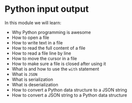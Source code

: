 # Python input output

In this module we will learn:

 - Why Python programming is awesome
 - How to open a file
 - How to write text in a file
 - How to read the full content of a file
 - How to read a file line by line
 - How to move the cursor in a file
 - How to make sure a file is closed after using it
 - What is and how to use the `with` statement
 - What is `JSON`
 - What is serialization
 - What is deserialization
 - How to convert a Python data structure to a JSON string
 - How to convert a JSON string to a Python data structure

